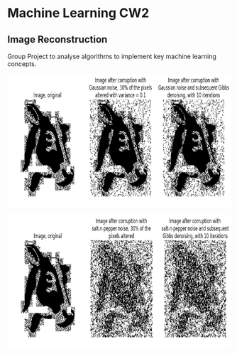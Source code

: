# Machine Learning CW2

## Image Reconstruction

Group Project to analyse algorithms to implement key machine learning concepts.

<p align="center">
  <img src="/images/6.2/6G_10.png" alt="Gaussian" height="300" width = "950">
</p>

<p align="center">
  <img src="/images/6.2/6SP_10.png" alt="Salt and Pepper" height="300" width = "950">
</p>
